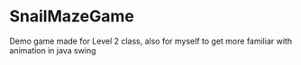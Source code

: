 # SnailMazeGame
Demo game made for Level 2 class, also for myself to get more familiar with animation in java swing
